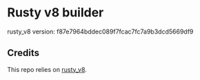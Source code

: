 # Rusty v8 builder

rusty_v8 version: f87e7964bddec089f7fcac7fc7a9b3dcd5669df9

## Credits

This repo relies on [rusty_v8](https://github.com/denoland/rusty_v8).
